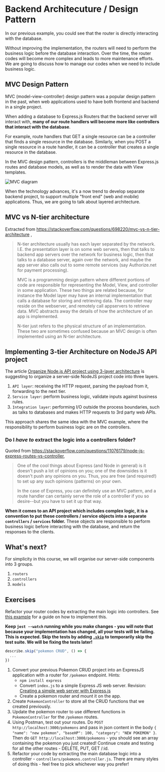 # Backend Architecuture / Design Pattern

In our previous example, you could see that the router is directly interacting with the database.

Without improving the implementation, the routers will need to perform the business logic before the database interaction. Over the time, the router codes will become more complex and leads to more maintenance efforts. We are going to discuss how to manage our codes when we need to include business logic.

## MVC Design Pattern

MVC (model-view-controller) design pattern was a popular design pattern in the past, when web applications used to have both frontend and backend in a single project. 

When adding a database to Express.js Routers that the backend server will interact with, **many of our route handlers will become more like controllers that interact with the database**. 

For example, route handlers that GET a single resource can be a controller that finds a single resource in the database. Similarly, when you POST a single resource in a route handler, it can be a controller that creates a single resource in the database.

In the MVC design pattern, controllers is the middleman between Express.js routes and database models, as well as to render the data with View templates.

![MVC diagram](https://mdn.mozillademos.org/files/14456/MVC%20Express.png)

When the technology advances, it's a now trend to develop separate backend project, to support multiple "front end" (web and mobile) applications. Thus, we are going to talk about layered architecture.

## MVC vs N-tier architecture

Extracted from https://stackoverflow.com/questions/698220/mvc-vs-n-tier-architecture ,
> N-tier architecture usually has each layer separated by the network. I.E. the presentation layer is on some web servers, then that talks to backend app servers over the network for business logic, then that talks to a database server, again over the network, and maybe the app server also calls out to some remote services (say Authorize.net for payment processing).
> 
> MVC is a programming design pattern where different portions of code are responsible for representing the Model, View, and controller in some application. These two things are related because, for instance the Model layer may have an internal implementation that calls a database for storing and retrieving data. The controller may reside on the webserver, and remotely call appservers to retrieve data. MVC abstracts away the details of how the architecture of an app is implemented.
> 
> N-tier just refers to the physical structure of an implementation. These two are sometimes confused because an MVC design is often implemented using an N-tier architecture.


## Implementing 3-tier Architecture on NodeJS API project

The article [Organize Node.js API project using 3-layer architecture](https://bytearcher.com/articles/node-project-structure/) is suggesting to organize a server-side NodeJS project code into three layers.
1. `API layer`: receiving the HTTP request, parsing the payload from it, forwarding to the next tier.
2. `Service layer`: perform business logic, validate inputs against business rules.
3. `Integration layer`: performing I/O outside the process boundaries, such as talks to databases and makes HTTP requests to 3rd party web APIs.

This approach shares the same idea with the MVC example, where the responsibility to perform business logic are on the controllers.

### Do I _have to_ extract the logic into a controllers folder?

Quoted from https://stackoverflow.com/questions/11076179/node-js-express-routes-vs-controller, 
> One of the cool things about Express (and Node in general) is it doesn't push a lot of opinions on you; one of the downsides is it doesn't push any opinions on you. Thus, you are free (and required!) to set up any such opinions (patterns) on your own.
>
> In the case of Express, you can definitely use an MVC pattern, and a route handler can certainly serve the role of a controller if you so desire--but you have to set it up that way.

**When it comes to an API project which includes complex logic, it is a convention to put these controllers / service objects into a separate `controllers` / `services` folder.** These objects are responsible to perform business logic before interacting with the database, and return the responses to the clients.

## What's next?

For simplicity in this course, we will organise our server-side components into 3 groups.
1. `routers`
2. `controllers`
3. `models`

## Exercises

Refactor your router codes by extracting the main logic into controllers. See [this example](https://developer.mozilla.org/en-US/docs/Learn/Server-side/Express_Nodejs/routes#create_the_catalog_route_module) for a guide on how to implement this.

**Keep `jest --watch` running while you make changes - you will note that because your implementation has changed, all your tests will be failing. This is expected. Skip the tests by adding [`.skip`](https://jestjs.io/docs/en/api#describeskipname-fn) to temporarily skip the test suite. We will be fixing the tests later!**

```js
describe.skip("pokemon CRUD", () => {
  ...
})
```

1. Convert your previous Pokemon CRUD project into an ExpressJS application with a router for `/pokemon` endpoint.
    Hints:
    - `npm install express`
    - Convert `index.js` to a simple Express JS web server. Revision: [Creating a simple web server with Express.js](backend/express-simple-server)
    - Create a pokemon router and mount it on the app.
1. Create `PokemonController` to store all the CRUD functions that we created previously.
1. Update the pokemon router to use different functions in `PokemonController` for the `/pokemon` routes.
1. Using Postman, test out your routes. Do `POST http://localhost:3000/pokemons` and pass in json content in the body `{ "name": "new pokemon", "baseHP": 100, "category": "NEW POKEMON" }`. Then do `GET http://localhost:3000/pokemons` - you should see an array containing the pokemon you just created! Continue create and testing for all the other routes - DELETE, PUT, GET /:id.
1. Refactor your code by extracting the main database logic into a controller - `controllers/pokemons.controller.js`. There are many styles of doing this - feel free to pick whichever way you prefer!
